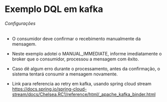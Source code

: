 # Exemplo DQL em kafka

###### Configurações
- O consumidor deve confirmar o recebimento manualmente da mensagem.
- Neste exemplo adotei o MANUAL_IMMEDIATE, informe imediatamente o broker que o consumidor, processou a mensagem com êxito.
- Caso dê algum erro durante o processamento, antes da confirmação, o sistema tentará consumir a mensagem novamente.

- Link para referencia ao retry em kafka, usando spring cloud stream https://docs.spring.io/spring-cloud-stream/docs/Chelsea.RC1/reference/html/_apache_kafka_binder.html